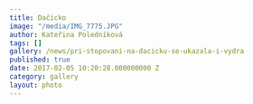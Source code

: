 ```yaml
---
title: Dačicko
image: "/media/IMG_7775.JPG"
author: Kateřina Poledníková
tags: []
gallery: /news/pri-stopovani-na-dacicku-se-ukazala-i-vydra
published: true
date: 2017-02-05 10:20:28.000000000 Z
category: gallery
layout: photo
---
```

